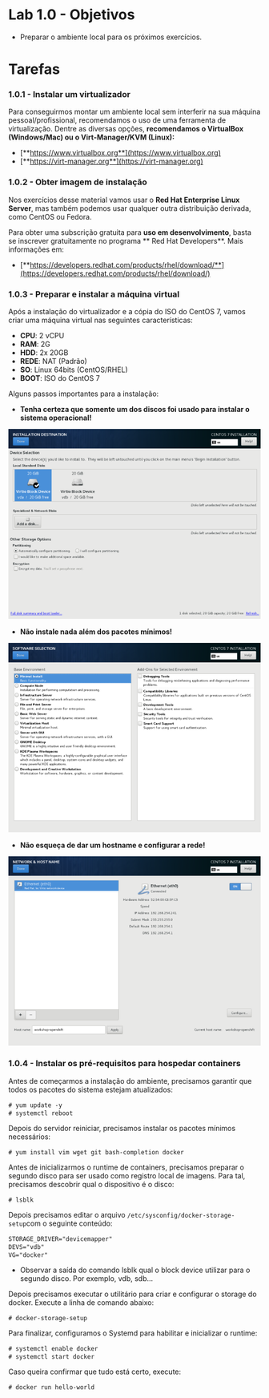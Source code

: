 # Lab 1.0 - Objetivos

* Preparar o ambiente local para os próximos exercícios.

# Tarefas

### 1.0.1 - Instalar um virtualizador

Para conseguirmos montar um ambiente local sem interferir na sua máquina pessoal/profissional, recomendamos o uso de uma ferramenta de virtualização. Dentre as diversas opções, **recomendamos o VirtualBox \(Windows/Mac\) ou o Virt-Manager/KVM \(Linux\):**

* [**https://www.virtualbox.org**](https://www.virtualbox.org)
* [**https://virt-manager.org**](https://virt-manager.org)

### 1.0.2 - Obter imagem de instalação

Nos exercícios desse material vamos usar o **Red Hat Enterprise Linux Server**, mas também podemos usar qualquer outra distribuição derivada, como CentOS ou Fedora.

Para obter uma subscrição gratuita para **uso em desenvolvimento**, basta se inscrever gratuitamente no programa ** Red Hat Developers**. Mais informações em:

* [**https://developers.redhat.com/products/rhel/download/**](https://developers.redhat.com/products/rhel/download/)

### 1.0.3 - Preparar e instalar a máquina virtual

Após a instalação do virtualizador e a cópia do ISO do CentOS 7, vamos criar uma máquina virtual nas seguintes características:

* **CPU**: 2 vCPU
* **RAM**: 2G
* **HDD**: 2x 20GB
* **REDE**: NAT \(Padrão\)
* **SO**: Linux 64bits \(CentOS/RHEL\)
* **BOOT**: ISO do CentOS 7

Alguns passos importantes para a instalação:

* **Tenha certeza que somente um dos discos foi usado para instalar o sistema operacional!**

![](/parte1/extras/centos-install-disks.png)

* **Não instale nada além dos pacotes mínimos!**

![](/parte1/extras/centos-install-packages.png)

* **Não esqueça de dar um hostname e configurar a rede!**

![](/parte1/extras/centos-install-networking.png)

### 1.0.4 - Instalar os pré-requisitos para hospedar containers

Antes de começarmos a instalação do ambiente, precisamos garantir que todos os pacotes do sistema estejam atualizados:

```
# yum update -y
# systemctl reboot
```

Depois do servidor reiniciar, precisamos instalar os pacotes mínimos necessários:

```
# yum install vim wget git bash-completion docker
```

Antes de inicializarmos o runtime de containers, precisamos preparar o segundo disco para ser usado como registro local de imagens. Para tal, precisamos descobrir qual o dispositivo é o disco:

```
# lsblk
```

Depois precisamos editar o arquivo `/etc/sysconfig/docker-storage-setup`com o seguinte conteúdo:

```
STORAGE_DRIVER="devicemapper"
DEVS="vdb"
VG="docker"
```

* Observar a saída do comando lsblk qual o block device utilizar para o segundo disco. Por exemplo, vdb, sdb... 

Depois precisamos executar o utilitário para criar e configurar o storage do docker. Execute a linha de comando abaixo:

```
# docker-storage-setup
```

Para finalizar, configuramos o Systemd para habilitar e inicializar o runtime:

```
# systemctl enable docker
# systemctl start docker
```

Caso queira confirmar que tudo está certo, execute:

```
# docker run hello-world
```



